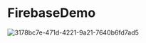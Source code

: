 # FirebaseDemo

![3178bc7e-471d-4221-9a21-7640b6fd7ad5](https://user-images.githubusercontent.com/10194731/102464063-e86ef500-4071-11eb-88c2-6ce62d97907f.jpg)
